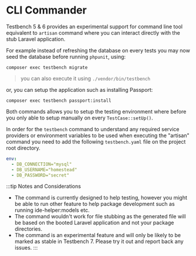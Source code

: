 # CLI Commander

Testbench 5 & 6 provides an experimental support for command line tool equivalent to `artisan` command where you can interact directly with the stub Laravel application. 

For example instead of refreshing the database on every tests you may now seed the database before running `phpunit`, using:

```
composer exec testbench migrate
```

> you can also execute it using `./vendor/bin/testbench`

or, you can setup the application such as installing Passport:

```
composer exec testbench passport:install
```

Both commands allows you to setup the testing environment where before you only able to setup manually on every `TestCase::setUp()`.

In order for the `testbench` command to understand any required service providers or environment variables to be used when executing the "artisan" command you need to add the following `testbench.yaml` file on the project root directory.

```yaml
env:
  - DB_CONNECTION="mysql"
  - DB_USERNAME="homestead"
  - DB_PASSWORD="secret"
```

:::tip Notes and Considerations

* The command is currently designed to help testing, however you might be able to run other feature to help package development such as running ide-helper:models etc.
* The command wouldn't work for file stubbing as the generated file will be based on the booted Laravel application and not your package directories.
* The command is an experimental feature and will only be likely to be marked as stable in Testbench 7. Please try it out and report back any issues.
:::
